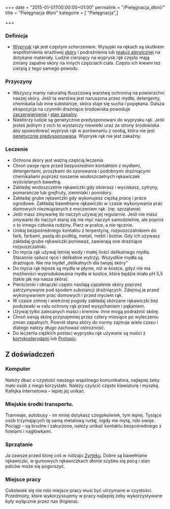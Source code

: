 +++
date = "2015-01-01T00:00:00+01:00"
permalink = "/Pielęgnacja_dłoni/"
title = "Pielęgnacja dłoni"
kategorie = [ "Pielęgnacja",]

+++

### Definicja

-   [Wyprysk](/atopedia/Wyprysk "wikilink") rąk jest częstym schorzeniem. Wysypki na rękach są skutkiem współistnienia wrażliwej [skóry](/atopedia/Skóra "wikilink") i podrażnienia lub [reakcji alergicznej](/atopedia/Reakcja_alergiczna "wikilink") na dotykane materiały. Ludzie cierpiący na wyprysk rąk często mają zmiany zapalne skóry na innych częściach ciała. Często ich krewni też cierpią z tego samego powodu.

### Przyczyny

-   Wszyscy mamy naturalną tłuszczową warstwę ochronną na powierzchni naszej skóry. Jeśli ta warstwa jest naruszona przez mydła, detergenty, chemikalia lub inne substancje, skóra staje się sucha i popękana. Dalsza ekspozycja na czynniki drażniące środowiska powoduje [zaczerwienienie](/atopedia/Zaczerwienienie_skóry "wikilink") i [stan zapalny](/atopedia/Stan_zapalny_skóry "wikilink").
-   Niektórzy ludzie są genetycznie predysponowani do wyprysku rąk. Jeśli jesteś jednym z nich to wystarczy niewielki uraz ze strony środowiska aby spowodować wyprysk rąk w porównaniu z osobą, która nie jest [genetycznie predysponowana](/atopedia/Obciążenie_genetyczne "wikilink"). Wyprysk rąk nie jest zakaźny.

### Leczenie

-   Ochrona skóry jest ważną częścią leczenia
-   Chroń swoje ręce przed bezpośrednim kontaktem z mydłami, detergentami, proszkami do szorowania i podobnymi drażniącymi chemikaliami poprzez noszenie wodoszczelnych rękawiczek wyścielanych bawełną.
-   Zakładaj wodoszczelne rękawiczki gdy obierasz i wyciskasz, cytryny, pomarańcze lub grejfruty, ziemniaki i pomidory.
-   Zakładaj grube rękawiczki gdy wykonujesz ciężką pracę i prace ogrodowe. Zakładaj bawełniane rękawiczki w czasie wykonywania prac domowych niezwiązanych z moczeniem rąk. (np. sprzątanie)
-   Jeśli masz zmywarkę do naczyń używaj jej regularnie. Jeśli nie masz zmywarki do naczyń staraj się nie myć naczyń samodzielnie, ale poproś o to innego członka rodziny. Pierz w pralce, a nie ręcznie.
-   Unikaj bezpośredniego kontaktu z terpentyną, rozpuszczalnikiem do farb, farbami, pastą do podłóg, metali, mebli i butów. Gdy ich używasz zakładaj grube rękawiczki ponieważ, zawierają one drażniące rozpuszczalniki.
-   Do mycia rąk używaj letniej wody i małej ilości delikatnego mydła. Starannie opłucz ręce i delikatnie wytrzyj. Wszystkie mydła są drażniące. Nie ma mydeł „delikatnych dla twojej skóry"
-   Do mycia rąk lepsze są mydła w płynie, niż w kostce, gdyż nie ma możliwości wyprodukowania mydła w kostce, które będzie miało pH 5,5 (takie jak ma nasza skóra).
-   Pierścionki i obrączki często nasilają zapalenie skóry poprzez zatrzymywanie pod spodem substancji drażniących. Zdejmuj je przed wykonywaniem prac domowych i przed myciem rąk.
-   W czasie zimnej i wietrznej pogody zakładaj skórzane rękawiczki bez podszewki w celu ochrony rąk przed wysychaniem i pękaniem.
-   Używaj tylko zalecanych maści i kremów. Inne mogą podrażnić skórę.
-   Chroń swoją skórę przynajmniej przez cztery miesiące po wyleczeniu zmian zapalnych. Powrót stanu skóry do normy zajmuje wiele czasu i dlatego należy długo zachować ostrożność.
-   Do leczenia ciężkich postaci wyprysku rąk używane są maści z [kortykosterydami](/atopedia/Kortykosterydy "wikilink") lub [Protopic](/atopedia/Protopic "wikilink").

Z doświadczeń
-------------

### Komputer

Należy dbać o czystość naszego wspólnego komunikatora, najlepiej żeby mało osób z niego korzystało. Należy czyścić często klawiaturę i myszkę. Kafejka internetowa – lepiej jej unikać.

### Miejskie środki transportu.

Tramwaje, autobusy - im mniej dotykasz czegokolwiek, tym lepiej. Tysiące osób trzymających tę samą metalową rurkę, nigdy nie mytą, robi swoje. Pociągi – są brudne i zakurzone, należy unikać kontaktu bezpośredniego z fotelami i nagłówkami.

### Sprzątanie

Ja zawsze przed biorę coś w rodzaju [Zyrteku](/atopedia/Zyrtec "wikilink"). Dobre są bawełniane rękawiczki, w gumowych rękawiczkach dłonie szybko się pocą i stan palców może się pogorszyć.

### Miejsce pracy

Cokolwiek się nie robi miejsce pracy musi być utrzymane w czystości. Przedmioty, które wykorzystujemy w pracy najlepiej żeby wykorzystywane były wyłącznie przez nas (higiena).
